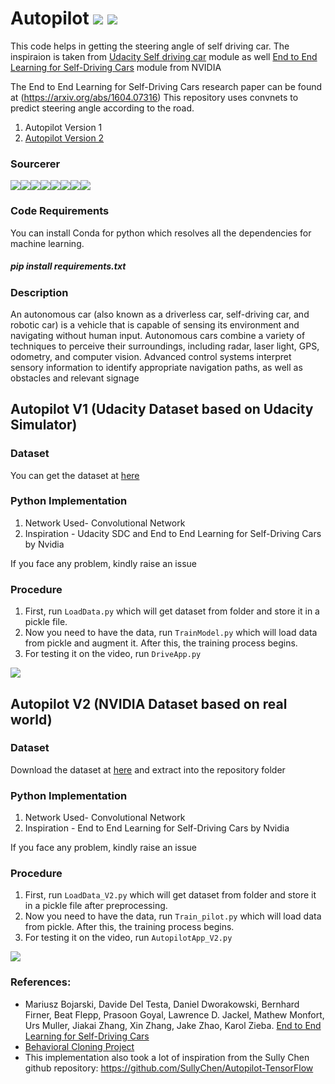 # Autopilot [![](https://img.shields.io/github/license/sourcerer-io/hall-of-fame.svg?colorB=ff0000)](https://github.com/akshaybahadur21/Autopilot/blob/master/LICENSE.txt)  [![](https://img.shields.io/badge/Akshay-Bahadur-brightgreen.svg?colorB=ff0000)](https://akshaybahadur.com)

This code helps in getting the steering angle of self driving car. The inspiraion is taken from [Udacity Self driving car](https://github.com/udacity/CarND-Behavioral-Cloning-P3) module as well [End to End Learning for Self-Driving Cars](https://devblogs.nvidia.com/deep-learning-self-driving-cars/) module from NVIDIA

The End to End Learning for Self-Driving Cars research paper can be found at (https://arxiv.org/abs/1604.07316)
This repository uses convnets to predict steering angle according to the road. 

1) Autopilot Version 1
2) [Autopilot Version 2](https://github.com/akshaybahadur21/Autopilot/tree/master/Autopilot_V2)

### Sourcerer
[![](https://sourcerer.io/fame/akshaybahadur21/akshaybahadur21/Autopilot/images/0)](https://sourcerer.io/fame/akshaybahadur21/akshaybahadur21/Autopilot/links/0)[![](https://sourcerer.io/fame/akshaybahadur21/akshaybahadur21/Autopilot/images/1)](https://sourcerer.io/fame/akshaybahadur21/akshaybahadur21/Autopilot/links/1)[![](https://sourcerer.io/fame/akshaybahadur21/akshaybahadur21/Autopilot/images/2)](https://sourcerer.io/fame/akshaybahadur21/akshaybahadur21/Autopilot/links/2)[![](https://sourcerer.io/fame/akshaybahadur21/akshaybahadur21/Autopilot/images/3)](https://sourcerer.io/fame/akshaybahadur21/akshaybahadur21/Autopilot/links/3)[![](https://sourcerer.io/fame/akshaybahadur21/akshaybahadur21/Autopilot/images/4)](https://sourcerer.io/fame/akshaybahadur21/akshaybahadur21/Autopilot/links/4)[![](https://sourcerer.io/fame/akshaybahadur21/akshaybahadur21/Autopilot/images/5)](https://sourcerer.io/fame/akshaybahadur21/akshaybahadur21/Autopilot/links/5)[![](https://sourcerer.io/fame/akshaybahadur21/akshaybahadur21/Autopilot/images/6)](https://sourcerer.io/fame/akshaybahadur21/akshaybahadur21/Autopilot/links/6)[![](https://sourcerer.io/fame/akshaybahadur21/akshaybahadur21/Autopilot/images/7)](https://sourcerer.io/fame/akshaybahadur21/akshaybahadur21/Autopilot/links/7)

### Code Requirements
You can install Conda for python which resolves all the dependencies for machine learning.

##### pip install requirements.txt

### Description
An autonomous car (also known as a driverless car, self-driving car, and robotic car) is a vehicle that is capable of sensing its environment and navigating without human input. Autonomous cars combine a variety of techniques to perceive their surroundings, including radar, laser light, GPS, odometry, and computer vision. Advanced control systems interpret sensory information to identify appropriate navigation paths, as well as obstacles and relevant signage

## Autopilot V1 (Udacity Dataset based on Udacity Simulator)

### Dataset
You can get the dataset at [here](https://d17h27t6h515a5.cloudfront.net/topher/2016/December/584f6edd_data/data.zip)

### Python  Implementation

1) Network Used- Convolutional Network
2) Inspiration - Udacity SDC and End to End Learning for Self-Driving Cars by Nvidia

If you face any problem, kindly raise an issue

### Procedure

1) First, run `LoadData.py` which will get dataset from folder and store it in a pickle file.
2) Now you need to have the data, run `TrainModel.py` which will load data from pickle and augment it. After this, the training process begins.
3) For testing it on the video, run `DriveApp.py`

<img src="https://github.com/akshaybahadur21/BLOB/blob/master/final.gif">

## Autopilot V2 (NVIDIA Dataset based on real world)

### Dataset
Download the dataset at [here](https://github.com/SullyChen/driving-datasets) and extract into the repository folder

### Python  Implementation

1) Network Used- Convolutional Network
2) Inspiration - End to End Learning for Self-Driving Cars by Nvidia

If you face any problem, kindly raise an issue

### Procedure

1) First, run `LoadData_V2.py` which will get dataset from folder and store it in a pickle file after preprocessing.
2) Now you need to have the data, run `Train_pilot.py` which will load data from pickle. After this, the training process begins.
3) For testing it on the video, run `AutopilotApp_V2.py`

<img src="https://github.com/akshaybahadur21/BLOB/blob/master/v2.gif">

### References:
 
 - Mariusz Bojarski, Davide Del Testa, Daniel Dworakowski, Bernhard Firner, Beat Flepp, Prasoon Goyal, Lawrence D. Jackel, Mathew Monfort, Urs Muller, Jiakai Zhang, Xin Zhang, Jake Zhao, Karol Zieba. [End to End Learning for Self-Driving Cars](https://arxiv.org/abs/1604.07316)
 - [Behavioral Cloning Project](https://github.com/udacity/CarND-Behavioral-Cloning-P3) 
 - This implementation also took a lot of inspiration from the Sully Chen github repository: https://github.com/SullyChen/Autopilot-TensorFlow  






